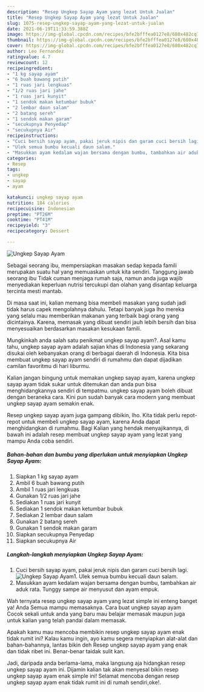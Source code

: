 ```yaml
---
description: "Resep Ungkep Sayap Ayam yang lezat Untuk Jualan"
title: "Resep Ungkep Sayap Ayam yang lezat Untuk Jualan"
slug: 1075-resep-ungkep-sayap-ayam-yang-lezat-untuk-jualan
date: 2021-06-19T11:33:59.388Z
image: https://img-global.cpcdn.com/recipes/bfe2bfffea0127e8/680x482cq70/ungkep-sayap-ayam-foto-resep-utama.jpg
thumbnail: https://img-global.cpcdn.com/recipes/bfe2bfffea0127e8/680x482cq70/ungkep-sayap-ayam-foto-resep-utama.jpg
cover: https://img-global.cpcdn.com/recipes/bfe2bfffea0127e8/680x482cq70/ungkep-sayap-ayam-foto-resep-utama.jpg
author: Leo Fernandez
ratingvalue: 4.7
reviewcount: 12
recipeingredient:
- "1 kg sayap ayam"
- "6 buah bawang putih"
- "1 ruas jari lengkuas"
- "1/2 ruas jari jahe"
- "1 ruas jari kunyit"
- "1 sendok makan ketumbar bubuk"
- "2 lembar daun salam"
- "2 batang sereh"
- "1 sendok makan garam"
- "secukupnya Penyedap"
- "secukupnya Air"
recipeinstructions:
- "Cuci bersih sayap ayam, pakai jeruk nipis dan garam cuci bersih lagi."
- "Ulek semua bumbu kecuali daun salam."
- "Masukkan ayam kedalam wajan bersama dengan bumbu, tambahkan air aduk rata. Tunggy sampe air menyusut dan ayam empuk."
categories:
- Resep
tags:
- ungkep
- sayap
- ayam

katakunci: ungkep sayap ayam 
nutrition: 184 calories
recipecuisine: Indonesian
preptime: "PT26M"
cooktime: "PT41M"
recipeyield: "3"
recipecategory: Dessert

---
```



![Ungkep Sayap Ayam](https://img-global.cpcdn.com/recipes/bfe2bfffea0127e8/680x482cq70/ungkep-sayap-ayam-foto-resep-utama.jpg)

Sebagai seorang ibu, mempersiapkan masakan sedap kepada famili merupakan suatu hal yang memuaskan untuk kita sendiri. Tanggung jawab seorang ibu Tidak cuman menjaga rumah saja, namun anda juga wajib menyediakan keperluan nutrisi tercukupi dan olahan yang disantap keluarga tercinta mesti mantab.

Di masa  saat ini, kalian memang bisa membeli masakan yang sudah jadi tidak harus capek mengolahnya dahulu. Tetapi banyak juga lho mereka yang selalu mau memberikan makanan yang terbaik bagi orang yang dicintainya. Karena, memasak yang dibuat sendiri jauh lebih bersih dan bisa menyesuaikan berdasarkan masakan kesukaan famili. 



Mungkinkah anda salah satu penikmat ungkep sayap ayam?. Asal kamu tahu, ungkep sayap ayam adalah sajian khas di Indonesia yang sekarang disukai oleh kebanyakan orang di berbagai daerah di Indonesia. Kita bisa membuat ungkep sayap ayam sendiri di rumahmu dan dapat dijadikan camilan favoritmu di hari liburmu.

Kalian jangan bingung untuk memakan ungkep sayap ayam, karena ungkep sayap ayam tidak sukar untuk ditemukan dan anda pun bisa menghidangkannya sendiri di tempatmu. ungkep sayap ayam boleh dibuat dengan beraneka cara. Kini pun sudah banyak cara modern yang membuat ungkep sayap ayam semakin enak.

Resep ungkep sayap ayam juga gampang dibikin, lho. Kita tidak perlu repot-repot untuk membeli ungkep sayap ayam, karena Anda dapat menghidangkan di rumahmu. Bagi Kalian yang hendak menyajikannya, di bawah ini adalah resep membuat ungkep sayap ayam yang lezat yang mampu Anda coba sendiri.

<!--inarticleads1-->

##### Bahan-bahan dan bumbu yang diperlukan untuk menyiapkan Ungkep Sayap Ayam:

1. Siapkan 1 kg sayap ayam
1. Ambil 6 buah bawang putih
1. Ambil 1 ruas jari lengkuas
1. Gunakan 1/2 ruas jari jahe
1. Sediakan 1 ruas jari kunyit
1. Sediakan 1 sendok makan ketumbar bubuk
1. Sediakan 2 lembar daun salam
1. Gunakan 2 batang sereh
1. Gunakan 1 sendok makan garam
1. Siapkan secukupnya Penyedap
1. Siapkan secukupnya Air




<!--inarticleads2-->

##### Langkah-langkah menyiapkan Ungkep Sayap Ayam:

1. Cuci bersih sayap ayam, pakai jeruk nipis dan garam cuci bersih lagi.
<img src="https://img-global.cpcdn.com/steps/28cec4f8a9f68167/160x128cq70/ungkep-sayap-ayam-langkah-memasak-1-foto.jpg" alt="Ungkep Sayap Ayam">1. Ulek semua bumbu kecuali daun salam.
1. Masukkan ayam kedalam wajan bersama dengan bumbu, tambahkan air aduk rata. Tunggy sampe air menyusut dan ayam empuk.




Wah ternyata resep ungkep sayap ayam yang lezat simple ini enteng banget ya! Anda Semua mampu memasaknya. Cara buat ungkep sayap ayam Cocok sekali untuk anda yang baru mau belajar memasak maupun juga untuk kalian yang telah pandai dalam memasak.

Apakah kamu mau mencoba membikin resep ungkep sayap ayam enak tidak rumit ini? Kalau kamu ingin, ayo kamu segera menyiapkan alat-alat dan bahan-bahannya, lantas bikin deh Resep ungkep sayap ayam yang enak dan tidak ribet ini. Benar-benar taidak sulit kan. 

Jadi, daripada anda berlama-lama, maka langsung aja hidangkan resep ungkep sayap ayam ini. Dijamin kalian tak akan menyesal bikin resep ungkep sayap ayam enak simple ini! Selamat mencoba dengan resep ungkep sayap ayam enak tidak rumit ini di rumah sendiri,oke!.


